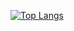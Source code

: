 [![Top Langs](https://github-readme-stats-sigma-five.vercel.app/api/top-langs/?username=AlexeySeySey&hide=html,css,twig,dockerfile,php,shell,vue)](https://github.com/anuraghazra/github-readme-stats)

